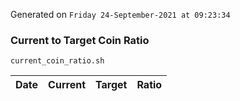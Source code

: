 Generated on `Friday 24-September-2021 at 09:23:34`

### Current to Target Coin Ratio
`current_coin_ratio.sh`

Date|Current|Target|Ratio
---|---|---|---
